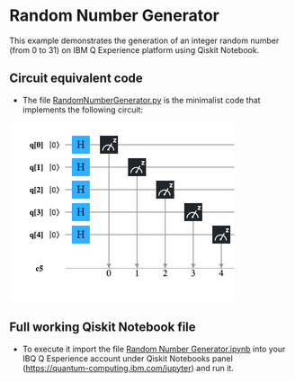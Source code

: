 ﻿# Random Number Generator #

This example demonstrates the generation of an integer random number (from 0 to 31) on IBM Q Experience platform using Qiskit Notebook.


## Circuit equivalent code ##
- The file [RandomNumberGenerator.py](./RandomNumberGenerator.py) is the minimalist code that implements the following circuit:

![Circuit](./qc-rndnmgen-circuit.png?raw=true)


## Full working Qiskit Notebook file ##

- To execute it import the file [Random Number Generator.ipynb](./Random%20Number%20Generator.ipynb) into your IBQ Q Esperience account under Qiskit Notebooks panel (https://quantum-computing.ibm.com/jupyter) and run it.

